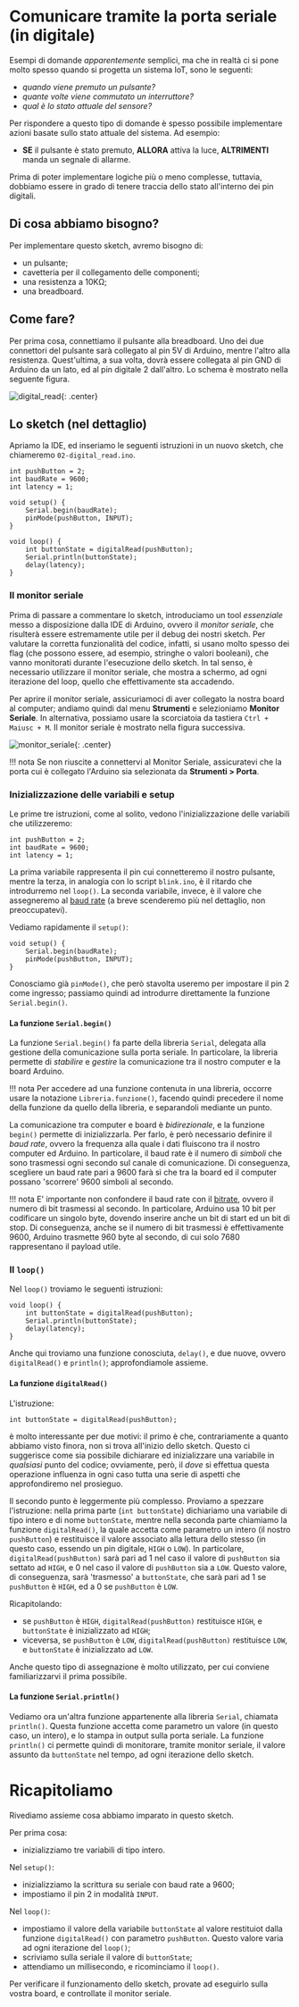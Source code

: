 # Comunicare tramite la porta seriale (in digitale)

Esempi di domande *apparentemente* semplici, ma che in realtà ci si pone molto spesso quando si progetta un sistema IoT, sono le seguenti:

* *quando viene premuto un pulsante?*
* *quante volte viene commutato un interruttore?*
* *qual è lo stato attuale del sensore?*

Per rispondere a questo tipo di domande è spesso possibile implementare azioni basate sullo stato attuale del sistema. Ad esempio:

* **SE** il pulsante è stato premuto, **ALLORA** attiva la luce, **ALTRIMENTI** manda un segnale di allarme.

Prima di poter implementare logiche più o meno complesse, tuttavia, dobbiamo essere in grado di tenere traccia dello stato all'interno dei pin digitali.

## Di cosa abbiamo bisogno?

Per implementare questo sketch, avremo bisogno di:

* un pulsante;
* cavetteria per il collegamento delle componenti;
* una resistenza a 10K&Omega;;
* una breadboard.

## Come fare?

Per prima cosa, connettiamo il pulsante alla breadboard. Uno dei due connettori del pulsante sarà collegato al pin 5V di Arduino, mentre l'altro alla resistenza. Quest'ultima, a sua volta, dovrà essere collegata al pin GND di Arduino da un lato, ed al pin digitale 2 dall'altro. Lo schema è mostrato nella seguente figura.

![digital_read](../immagini/fondamentali/digital_read.png){: .center}

## Lo sketch (nel dettaglio)

Apriamo la IDE, ed inseriamo le seguenti istruzioni in un nuovo sketch, che chiameremo `02-digital_read.ino`.

    int pushButton = 2;
    int baudRate = 9600;
    int latency = 1;

    void setup() {
        Serial.begin(baudRate);
        pinMode(pushButton, INPUT);
    }

    void loop() {
        int buttonState = digitalRead(pushButton);
        Serial.println(buttonState);
        delay(latency);
    }

### Il monitor seriale

Prima di passare a commentare lo sketch, introduciamo un tool *essenziale* messo a disposizione dalla IDE di Arduino, ovvero il *monitor seriale*, che risulterà essere estremamente utile per il debug dei nostri sketch. Per valutare la corretta funzionalità del codice, infatti, si usano molto spesso dei flag (che possono essere, ad esempio, stringhe o valori booleani), che vanno monitorati durante l'esecuzione dello sketch. In tal senso, è necessario utilizzare il monitor seriale, che mostra a schermo, ad ogni iterazione del loop, quello che effettivamente sta accadendo.

Per aprire il monitor seriale, assicuriamoci di aver collegato la nostra board al computer; andiamo quindi dal menu **Strumenti** e selezioniamo **Monitor Seriale**. In alternativa, possiamo usare la scorciatoia da tastiera `Ctrl + Maiusc + M`. Il monitor seriale è mostrato nella figura successiva.

![monitor_seriale](../immagini/fondamentali/monitor_seriale.png){: .center}

!!! nota
    Se non riuscite a connettervi al Monitor Seriale, assicuratevi che la porta cui è collegato l'Arduino sia selezionata da **Strumenti > Porta**.

### Inizializzazione delle variabili e setup

Le prime tre istruzioni, come al solito, vedono l'inizializzazione delle variabili che utilizzeremo:

    int pushButton = 2;
    int baudRate = 9600;
    int latency = 1;

La prima variabile rappresenta il pin cui connetteremo il nostro pulsante, mentre la terza, in analogia con lo script `blink.ino`, è il ritardo che introdurremo nel `loop()`. La seconda variabile, invece, è il valore che assegneremo al [baud rate](https://it.wikipedia.org/wiki/Baud) (a breve scenderemo più nel dettaglio, non preoccupatevi).

Vediamo rapidamente il `setup()`:

    void setup() {
        Serial.begin(baudRate);
        pinMode(pushButton, INPUT);
    }

Conosciamo già `pinMode()`, che però stavolta useremo per impostare il pin 2 come ingresso; passiamo quindi ad introdurre direttamente la funzione `Serial.begin()`. 

#### La funzione `Serial.begin()`

La funzione `Serial.begin()` fa parte della libreria `Serial`, delegata alla gestione della comunicazione sulla porta seriale. In particolare, la libreria permette di *stabilire* e *gestire* la comunicazione tra il nostro computer e la board Arduino.

!!! nota
    Per accedere ad una funzione contenuta in una libreria, occorre usare la notazione `Libreria.funzione()`, facendo quindi precedere il nome della funzione da quello della libreria, e separandoli mediante un punto.

La comunicazione tra computer e board è *bidirezionale*, e la funzione `begin()` permette di inizializzarla. Per farlo, è però necessario definire il *baud rate*, ovvero la frequenza alla quale i dati fluiscono tra il nostro computer ed Arduino. In particolare, il baud rate è il numero di *simboli* che sono trasmessi ogni secondo sul canale di comunicazione. Di conseguenza, scegliere un baud rate pari a 9600 farà sì che tra la board ed il computer possano 'scorrere' 9600 simboli al secondo. 

!!! nota
    E' importante non confondere il baud rate con il [bitrate](https://it.wikipedia.org/wiki/Velocit%C3%A0_di_trasmissione), ovvero il numero di bit trasmessi al secondo. In particolare, Arduino usa 10 bit per codificare un singolo byte, dovendo inserire anche un bit di start ed un bit di stop. Di conseguenza, anche se il numero di bit trasmessi è effettivamente 9600, Arduino trasmette 960 byte al secondo, di cui solo 7680 rappresentano il payload utile.

### Il `loop()`

Nel `loop()` troviamo le seguenti istruzioni:

    void loop() {
        int buttonState = digitalRead(pushButton);
        Serial.println(buttonState);
        delay(latency);
    }

Anche qui troviamo una funzione conosciuta, `delay()`, e due nuove, ovvero `digitalRead()` e `println()`; approfondiamole assieme.

#### La funzione `digitalRead()`

L'istruzione:

    int buttonState = digitalRead(pushButton);

è molto interessante per due motivi: il primo è che, contrariamente a quanto abbiamo visto finora, non si trova all'inizio dello sketch. Questo ci suggerisce come sia possibile dichiarare ed inizializzare una variabile in *qualsiasi* punto del codice; ovviamente, però, il *dove* si effettua questa operazione influenza in ogni caso tutta una serie di aspetti che approfondiremo nel prosieguo.

Il secondo punto è leggermente più complesso. Proviamo a spezzare l'istruzione: nella prima parte (`int buttonState`) dichiariamo una variabile di tipo intero e di nome `buttonState`, mentre nella seconda parte chiamiamo la funzione `digitalRead()`, la quale accetta come parametro un intero (il nostro `pushButton`) e restituisce il valore associato alla lettura dello stesso (in questo caso, essendo un pin digitale, `HIGH` o `LOW`). In particolare, `digitalRead(pushButton)` sarà pari ad 1 nel caso il valore di `pushButton` sia settato ad `HIGH`, e 0 nel caso il valore di `pushButton` sia a `LOW`. Questo valore, di conseguenza, sarà 'trasmesso' a `buttonState`, che sarà pari ad 1 se `pushButton` è `HIGH`, ed a 0 se `pushButton` è `LOW`.

Ricapitolando:

* se `pushButton` è `HIGH`, `digitalRead(pushButton)` restituisce `HIGH`, e `buttonState` è inizializzato ad `HIGH`;
* viceversa, se `pushButton` è `LOW`, `digitalRead(pushButton)` restituisce `LOW`, e `buttonState` è inizializzato ad `LOW`.

Anche questo tipo di assegnazione è molto utilizzato, per cui conviene familiarizzarvi il prima possibile.

#### La funzione `Serial.println()`

Vediamo ora un'altra funzione appartenente alla libreria `Serial`, chiamata `println()`. Questa funzione accetta come parametro un valore (in questo caso, un intero), e lo stampa in output sulla porta seriale. La funzione `println()` ci permette quindi di monitorare, tramite monitor seriale, il valore assunto da `buttonState` nel tempo, ad ogni iterazione dello sketch.

# Ricapitoliamo

Rivediamo assieme cosa abbiamo imparato in questo sketch.

Per prima cosa:

* inizializziamo tre variabili di tipo intero.

Nel `setup()`:

* inizializziamo la scrittura su seriale con baud rate a 9600;
* impostiamo il pin 2 in modalità `INPUT`.

Nel `loop()`:

* impostiamo il valore della variabile `buttonState` al valore restituiot dalla funzione `digitalRead()` con parametro `pushButton`. Questo valore varia ad ogni iterazione del `loop()`;
* scriviamo sulla seriale il valore di `buttonState`;
* attendiamo un millisecondo, e ricominciamo il `loop()`.

Per verificare il funzionamento dello sketch, provate ad eseguirlo sulla vostra board, e controllate il monitor seriale.